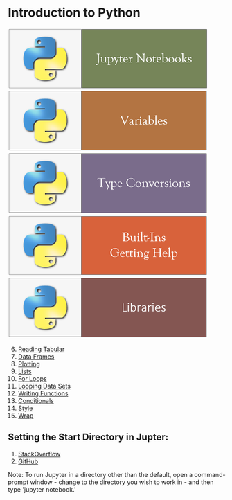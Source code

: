 # Introduction to Python
[![Run Quit](../fig/JupyterNotebooks.PNG)](https://nbviewer.jupyter.org/github/mydatastory/py_intro_class/blob/master/_episodes_jupyter/run_quit.ipynb)
[![Variables](../fig/Variables.PNG)](https://nbviewer.jupyter.org/github/mydatastory/py_intro_class/blob/master/_episodes_jupyter/variables.ipynb)
[![Type Conversions](../fig/TypeConversions.PNG)](https://nbviewer.jupyter.org/github/mydatastory/py_intro_class/blob/master/_episodes_jupyter/types_conversions.ipynb)
[![Built Ins](../fig/BuiltIns.PNG)](https://nbviewer.jupyter.org/github/mydatastory/py_intro_class/blob/master/_episodes_jupyter/built_in.ipynb)
[![Libraries](../fig/PythonLibraries.PNG)](https://nbviewer.jupyter.org/github/mydatastory/py_intro_class/blob/master/_episodes_jupyter/libraries.ipynb)

6. [Reading Tabular](https://nbviewer.jupyter.org/github/mydatastory/py_intro_class/blob/master/_episodes_jupyter/reading_tabular.ipynb)
7. [Data Frames](https://nbviewer.jupyter.org/github/mydatastory/py_intro_class/blob/master/_episodes_jupyter/data_frames.ipynb)
8. [Plotting](https://nbviewer.jupyter.org/github/mydatastory/py_intro_class/blob/master/_episodes_jupyter/plotting.ipynb)
9. [Lists](https://nbviewer.jupyter.org/github/mydatastory/py_intro_class/blob/master/_episodes_jupyter/lists.ipynb)
10. [For Loops](https://nbviewer.jupyter.org/github/mydatastory/py_intro_class/blob/master/_episodes_jupyter/for_loops.ipynb)
11. [Looping Data Sets](https://nbviewer.jupyter.org/github/mydatastory/py_intro_class/blob/master/_episodes_jupyter/looping_data_sets.ipynb)
12. [Writing Functions](https://nbviewer.jupyter.org/github/mydatastory/py_intro_class/blob/master/_episodes_jupyter/writing_functions.ipynb)
13. [Conditionals](https://nbviewer.jupyter.org/github/mydatastory/py_intro_class/blob/master/_episodes_jupyter/conditionals.ipynb)
14. [Style](https://nbviewer.jupyter.org/github/mydatastory/py_intro_class/blob/master/_episodes_jupyter/style.ipynb)
15. [Wrap](https://nbviewer.jupyter.org/github/mydatastory/py_intro_class/blob/master/_episodes_jupyter/wrap.ipynb)

## Setting the Start Directory in Jupter: 

1. [StackOverflow](https://stackoverflow.com/questions/35254852/how-to-change-the-jupyter-start-up-folder#36433389)
2. [GitHub](https://github.com/jupyter/notebook/issues/2032)

Note: To run Jupyter in a directory other than the default, open a command-prompt window - change to the directory you wish to work in - and then type 'jupyter notebook.'

